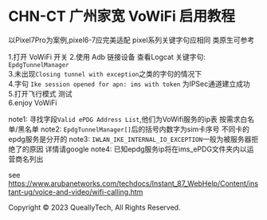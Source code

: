 # CHN-CT 广州家宽 VoWiFi 启用教程  

以Pixel7Pro为案例,pixel6-7应完美适配 pixel系列关键字句应相同 类原生可参考  

1.打开 VoWiFi 开关
2.使用 Adb 链接设备 查看Logcat 关键字句: `EpdgTunnelManager`  
3.未出现`Closing tunnel with exception`之类的字句的情况下  
4.字句 `Ike session opened for apn: ims with token` 为IPSec通道建立成功  
5.打开飞行模式 测试  
6.enjoy VoWiFi  

note1: 寻找字段`Valid ePDG Address List`,他们为VoWifi服务的ip表 按需求白名单/黑名单
note2: `EpdgTunnelManager[]`后的括号内数字为sim卡序号 不同卡的epdg服务是分开的
note3: `IWLAN_IKE_INTERNAL_IO_EXCEPTION`一般为被服务器拒绝了的原因 详情请google
note4: 已知epdg服务ip将在ims_ePDG文件夹内以运营商名列出

see <https://www.arubanetworks.com/techdocs/Instant_87_WebHelp/Content/instant-ug/voice-and-video/wifi-calling.htm>

Copyright © 2023 QueallyTech, All Rights Reserved.